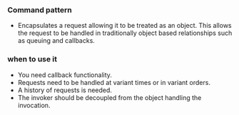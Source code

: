 ### Command pattern
- Encapsulates a request allowing it to be treated as an object. This allows the request to be handled in traditionally object based relationships such as queuing and callbacks.

### when to use it
- You need callback functionality.
- Requests need to be handled at variant times or in variant orders.
- A history of requests is needed.
- The invoker should be decoupled from the object handling the invocation.